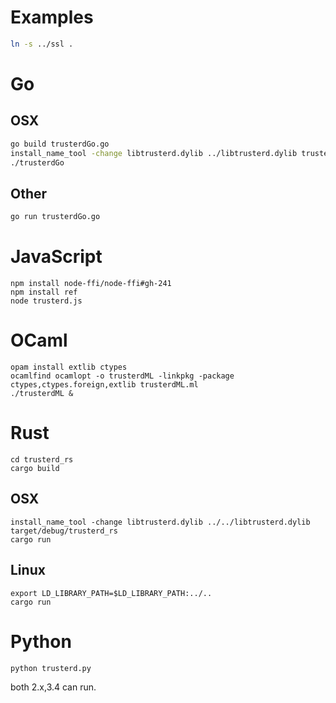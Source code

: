 # Examples

```bash
ln -s ../ssl .
```

# Go

## OSX

```bash
go build trusterdGo.go
install_name_tool -change libtrusterd.dylib ../libtrusterd.dylib trusterdGo
./trusterdGo
```

## Other

```bash
go run trusterdGo.go
```

# JavaScript

```
npm install node-ffi/node-ffi#gh-241
npm install ref
node trusterd.js
```
# OCaml

```
opam install extlib ctypes
ocamlfind ocamlopt -o trusterdML -linkpkg -package ctypes,ctypes.foreign,extlib trusterdML.ml 
./trusterdML &
```

# Rust

```
cd trusterd_rs
cargo build
```

## OSX

```
install_name_tool -change libtrusterd.dylib ../../libtrusterd.dylib target/debug/trusterd_rs
cargo run
```

## Linux

```
export LD_LIBRARY_PATH=$LD_LIBRARY_PATH:../..
cargo run
```

# Python

```
python trusterd.py
```

both 2.x,3.4 can run.

